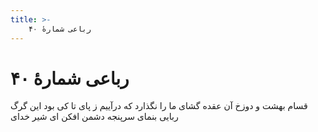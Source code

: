 ```yaml
---
title: >-
    رباعی شمارهٔ ۴۰
---
```

# رباعی شمارهٔ ۴۰

قسام بهشت و دوزخ آن عقده گشای
ما را نگذارد که درآییم ز پای
تا کی بود این گرگ ربایی بنمای
سرپنجه دشمن افکن ای شیر خدای
